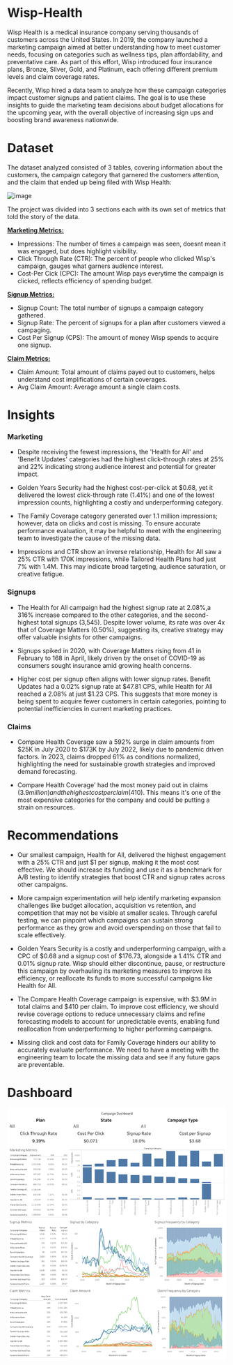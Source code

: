 # Wisp-Health

Wisp Health is a medical insurance company serving thousands of customers across the United States. In 2019, the company launched a marketing campaign aimed at better understanding how to meet customer needs, focusing on categories such as wellness tips, plan affordability, and preventative care. As part of this effort, Wisp introduced four insurance plans, Bronze, Silver, Gold, and Platinum, each offering different premium levels and claim coverage rates.

Recently, Wisp hired a data team to analyze how these campaign categories impact customer signups and patient claims. The goal is to use these insights to guide the marketing team decisions about budget allocations for the upcoming year, with the overall objective of increasing sign ups and boosting brand awareness nationwide.

# Dataset
The dataset analyzed consisted of 3 tables, covering information about the customers, the campaign category that garnered the customers attention, and the claim that ended up being filed with Wisp Health:

![image](https://github.com/user-attachments/assets/06cdb1bc-e4d9-4e11-add0-4c89dd5638ba)

The  project was divided into 3 sections each with its own set of metrics that told the story of the data.

**[Marketing Metrics:](https://github.com/Juwan23D/Wisp-Health/blob/main/README.md#marketing)**

* Impressions: The number of times a campaign was seen, doesnt mean it was engaged, but does highlight visibility. 
* Click Through Rate (CTR): The percent of people who clicked Wisp's campaign, gauges what garners audience interest.
* Cost-Per Cick (CPC): The amount Wisp pays everytime the campaign is clicked, reflects efficiency of spending budget.

**[Signup Metrics:](https://github.com/Juwan23D/Wisp-Health/blob/main/README.md#marketing)**

* Signup Count: The total number of signups a campaign category gathered.
* Signup Rate: The percent of signups for a plan after customers viewed a campaging. 
* Cost Per Signup (CPS): The amount of money Wisp spends to acquire one signup.

**[Claim Metrics:](https://github.com/Juwan23D/Wisp-Health/blob/main/README.md#marketing)**

* Claim Amount: Total amount of claims payed out to customers, helps understand cost implifications of certain coverages.
* Avg Claim Amount: Average amount a single claim costs.

# Insights

### Marketing

* Despite receiving the fewest impressions, the 'Health for All' and 'Benefit Updates' categories had the highest click-through rates at 25% and 22% indicating strong audience interest and potential for greater impact.

* Golden Years Security had the highest cost-per-click at $0.68, yet it delivered the lowest click-through rate (1.41%) and one of the lowest impression counts, highlighting a costly and underperforming category.

* The Family Coverage category generated over 1.1 million impressions; however, data on clicks and cost is missing. To ensure accurate performance evaluation, it may be helpful to meet with the engineering team to investigate the cause of the missing data.

* Impressions and CTR show an inverse relationship, Health for All saw a 25% CTR with 170K impressions, while Tailored Health Plans had just 7% with 1.4M. This may indicate broad targeting, audience saturation, or creative fatigue.

### Signups

* The Health for All campaign had the highest signup rate at 2.08%,a 316% increase compared to the other categories, and the second-highest total signups (3,545). Despite lower volume, its rate was over 4x that of Coverage Matters (0.50%), suggesting its, creative strategy may offer valuable insights for other campaigns.

* Signups spiked in 2020, with Coverage Matters rising from 41 in February to 168 in April, likely driven by the onset of COVID-19 as consumers sought insurance amid growing health concerns.

* Higher cost per signup often aligns with lower signup rates. Benefit Updates had a 0.02% signup rate at $47.81 CPS, while Health for All reached a 2.08% at just $1.23 CPS. This suggests that more money is being spent to acquire fewer customers in certain categories, pointing to potential inefficiencies in current marketing practices.

### Claims

* Compare Health Coverage saw a 592% surge in claim amounts from $25K in July 2020 to $173K by July 2022, likely due to pandemic driven factors. In 2023, claims dropped 61% as conditions normalized, highlighting the need for sustainable growth strategies and improved demand forecasting.

* Compare Health Coverage' had the most money paid out in claims ($3.9 million) and the highest cost per claim ($410). This means it's one of the most expensive categories for the company and could be putting a strain on resources.

# Recommendations

* Our smallest campaign, Health for All, delivered the highest engagement with a 25% CTR and just $1 per signup, making it the most cost effective. We should increase its funding and use it as a benchmark for A/B testing to identify strategies that boost CTR and signup rates across other campaigns.

* More campaign experimentation will help identify marketing expansion challenges like budget allocation, acquisition vs retention, and competition that may not be visible at smaller scales. Through careful testing, we can pinpoint which campaigns can sustain strong performance as they grow and avoid overspending on those that fail to scale effectively.

* Golden Years Security is a costly and underperforming campaign, with a CPC of $0.68 and a signup cost of $176.73, alongside a 1.41% CTR and 0.01% signup rate. Wisp should either discontinue, pause, or restructure this campaign by overhauling its marketing measures to improve its efficiency, or reallocate its funds to more successful campaigns like Health for All.

* The Compare Health Coverage campaign is expensive, with $3.9M in total claims and $410 per claim. To improve cost efficiency, we should revise coverage options to reduce unnecessary claims and refine forecasting models to account for unpredictable events, enabling fund reallocation from underperforming to higher performing campaigns.

* Missing click and cost data for Family Coverage hinders our ability to accurately evaluate performance. We need to have a meeting with the engineering team to locate the missing data and see if any future gaps are preventable.

# Dashboard

![](https://github.com/Juwan23D/Wisp-Health/blob/main/Dashboard%201.png)











